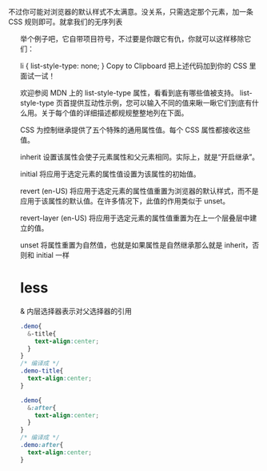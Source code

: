 不过你可能对浏览器的默认样式不太满意。没关系，只需选定那个元素，加一条 CSS 规则即可。就拿我们的无序列表 <ul>举个例子吧，它自带项目符号，不过要是你跟它有仇，你就可以这样移除它们：

li {
  list-style-type: none;
}
Copy to Clipboard
把上述代码加到你的 CSS 里面试一试！

欢迎参阅 MDN 上的 list-style-type 属性，看看到底有哪些值被支持。 list-style-type 页首提供互动性示例，您可以输入不同的值来瞅一瞅它们到底有什么用。关于每个值的详细描述都规规整整地列在下面。

CSS 为控制继承提供了五个特殊的通用属性值。每个 CSS 属性都接收这些值。

inherit
设置该属性会使子元素属性和父元素相同。实际上，就是“开启继承”。

initial
将应用于选定元素的属性值设置为该属性的初始值。

revert (en-US)
将应用于选定元素的属性值重置为浏览器的默认样式，而不是应用于该属性的默认值。在许多情况下，此值的作用类似于 unset。

revert-layer (en-US)
将应用于选定元素的属性值重置为在上一个层叠层中建立的值。

unset
将属性重置为自然值，也就是如果属性是自然继承那么就是 inherit，否则和 initial 一样



# less

& 内层选择器表示对父选择器的引用

```css
.demo{
  &-title{
    text-align:center;
  }
}
/* 编译成 */
.demo-title{
  text-align:center;
}
```

```css
.demo{
  &:after{
    text-align:center;
  }
}
/* 编译成 */
.demo:after{
  text-align:center;
}
```